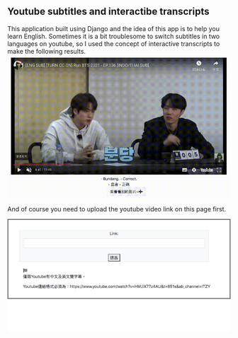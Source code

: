 ## Youtube subtitles and interactibe transcripts

This application built using Django and the idea of this app is to help you learn English.
Sometimes it is a bit troublesome to switch subtitles in two languages on youtube, so I used the concept of interactive transcripts to make the following results.
![image](https://github.com/Liftwo/youtube_subtitles_and_interactive_transcripts/blob/master/github.gif)

And of course you need to upload the youtube video link on this page first.

![image](https://github.com/Liftwo/youtube_subtitles_and_interactive_transcripts/blob/master/example2.jpg)


